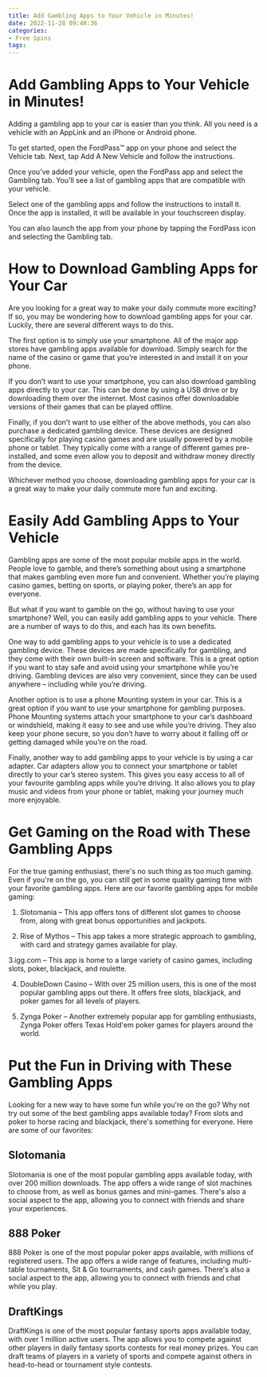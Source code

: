 ```yaml
---
title: Add Gambling Apps to Your Vehicle in Minutes!
date: 2022-11-28 09:48:36
categories:
- Free Spins
tags:
---
```



#  Add Gambling Apps to Your Vehicle in Minutes!

Adding a gambling app to your car is easier than you think. All you need is a vehicle with an AppLink and an iPhone or Android phone.

To get started, open the FordPass™ app on your phone and select the Vehicle tab. Next, tap Add A New Vehicle and follow the instructions.

Once you’ve added your vehicle, open the FordPass app and select the Gambling tab. You’ll see a list of gambling apps that are compatible with your vehicle.

Select one of the gambling apps and follow the instructions to install it. Once the app is installed, it will be available in your touchscreen display.

You can also launch the app from your phone by tapping the FordPass icon and selecting the Gambling tab.

#  How to Download Gambling Apps for Your Car

Are you looking for a great way to make your daily commute more exciting? If so, you may be wondering how to download gambling apps for your car. Luckily, there are several different ways to do this.

The first option is to simply use your smartphone. All of the major app stores have gambling apps available for download. Simply search for the name of the casino or game that you’re interested in and install it on your phone.

If you don’t want to use your smartphone, you can also download gambling apps directly to your car. This can be done by using a USB drive or by downloading them over the internet. Most casinos offer downloadable versions of their games that can be played offline.

Finally, if you don’t want to use either of the above methods, you can also purchase a dedicated gambling device. These devices are designed specifically for playing casino games and are usually powered by a mobile phone or tablet. They typically come with a range of different games pre-installed, and some even allow you to deposit and withdraw money directly from the device.

Whichever method you choose, downloading gambling apps for your car is a great way to make your daily commute more fun and exciting.

#  Easily Add Gambling Apps to Your Vehicle

Gambling apps are some of the most popular mobile apps in the world. People love to gamble, and there’s something about using a smartphone that makes gambling even more fun and convenient. Whether you’re playing casino games, betting on sports, or playing poker, there’s an app for everyone.

But what if you want to gamble on the go, without having to use your smartphone? Well, you can easily add gambling apps to your vehicle. There are a number of ways to do this, and each has its own benefits.

One way to add gambling apps to your vehicle is to use a dedicated gambling device. These devices are made specifically for gambling, and they come with their own built-in screen and software. This is a great option if you want to stay safe and avoid using your smartphone while you’re driving. Gambling devices are also very convenient, since they can be used anywhere – including while you’re driving.

Another option is to use a phone Mounting system in your car. This is a great option if you want to use your smartphone for gambling purposes. Phone Mounting systems attach your smartphone to your car’s dashboard or windshield, making it easy to see and use while you’re driving. They also keep your phone secure, so you don’t have to worry about it falling off or getting damaged while you’re on the road.

Finally, another way to add gambling apps to your vehicle is by using a car adapter. Car adapters allow you to connect your smartphone or tablet directly to your car’s stereo system. This gives you easy access to all of your favourite gambling apps while you’re driving. It also allows you to play music and videos from your phone or tablet, making your journey much more enjoyable.

#  Get Gaming on the Road with These Gambling Apps

For the true gaming enthusiast, there's no such thing as too much gaming. Even if you're on the go, you can still get in some quality gaming time with your favorite gambling apps. Here are our favorite gambling apps for mobile gaming:

1. Slotomania – This app offers tons of different slot games to choose from, along with great bonus opportunities and jackpots.

2. Rise of Mythos – This app takes a more strategic approach to gambling, with card and strategy games available for play.

3.igg.com – This app is home to a large variety of casino games, including slots, poker, blackjack, and roulette.

4. DoubleDown Casino – With over 25 million users, this is one of the most popular gambling apps out there. It offers free slots, blackjack, and poker games for all levels of players.

5. Zynga Poker – Another extremely popular app for gambling enthusiasts, Zynga Poker offers Texas Hold'em poker games for players around the world.

#  Put the Fun in Driving with These Gambling Apps

Looking for a new way to have some fun while you're on the go? Why not try out some of the best gambling apps available today? From slots and poker to horse racing and blackjack, there's something for everyone. Here are some of our favorites:

## Slotomania

Slotomania is one of the most popular gambling apps available today, with over 200 million downloads. The app offers a wide range of slot machines to choose from, as well as bonus games and mini-games. There's also a social aspect to the app, allowing you to connect with friends and share your experiences.

## 888 Poker

888 Poker is one of the most popular poker apps available, with millions of registered users. The app offers a wide range of features, including multi-table tournaments, Sit & Go tournaments, and cash games. There's also a social aspect to the app, allowing you to connect with friends and chat while you play.

## DraftKings

DraftKings is one of the most popular fantasy sports apps available today, with over 1 million active users. The app allows you to compete against other players in daily fantasy sports contests for real money prizes. You can draft teams of players in a variety of sports and compete against others in head-to-head or tournament style contests.